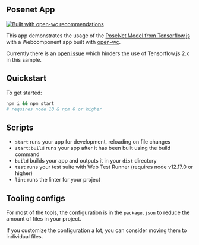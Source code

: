 ## Posenet App

[![Built with open-wc recommendations](https://img.shields.io/badge/built%20with-open--wc-blue.svg)](https://github.com/open-wc)

This app demonstrates the usage of the [PoseNet Model from Tensorflow.js](https://github.com/tensorflow/tfjs-models/tree/master/posenet) with a Webcomponent app built with [open-wc](https://github.com/open-wc).

Currently there is an [open issue](https://github.com/tensorflow/tfjs/issues/4003) which hinders the use of Tensorflow.js 2.x in this sample.

## Quickstart

To get started:

```sh
npm i && npm start
# requires node 10 & npm 6 or higher
```

## Scripts

- `start` runs your app for development, reloading on file changes
- `start:build` runs your app after it has been built using the build command
- `build` builds your app and outputs it in your `dist` directory
- `test` runs your test suite with Web Test Runner (requires node v12.17.0 or higher)
- `lint` runs the linter for your project

## Tooling configs

For most of the tools, the configuration is in the `package.json` to reduce the amount of files in your project.

If you customize the configuration a lot, you can consider moving them to individual files.